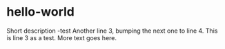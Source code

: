 # hello-world
Short description -test
Another line 3, bumping the next one to line 4.
This is line 3 as a test.
More text goes here.
